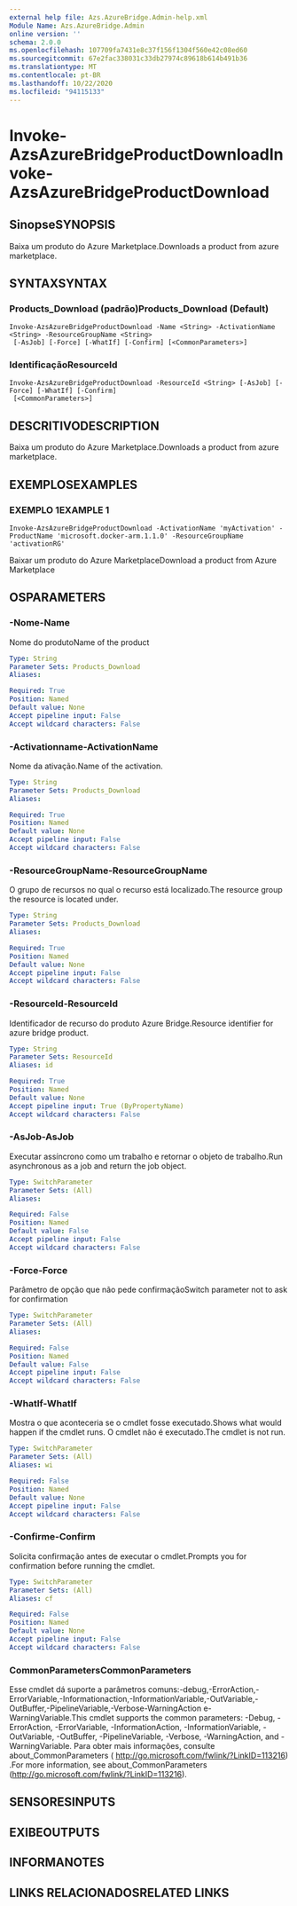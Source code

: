 ```yaml
---
external help file: Azs.AzureBridge.Admin-help.xml
Module Name: Azs.AzureBridge.Admin
online version: ''
schema: 2.0.0
ms.openlocfilehash: 107709fa7431e8c37f156f1304f560e42c08ed60
ms.sourcegitcommit: 67e2fac338031c33db27974c89618b614b491b36
ms.translationtype: MT
ms.contentlocale: pt-BR
ms.lasthandoff: 10/22/2020
ms.locfileid: "94115133"
---
```

# <span data-ttu-id="92c8c-101">Invoke-AzsAzureBridgeProductDownload</span><span class="sxs-lookup"><span data-stu-id="92c8c-101">Invoke-AzsAzureBridgeProductDownload</span></span>

## <span data-ttu-id="92c8c-102">Sinopse</span><span class="sxs-lookup"><span data-stu-id="92c8c-102">SYNOPSIS</span></span>
<span data-ttu-id="92c8c-103">Baixa um produto do Azure Marketplace.</span><span class="sxs-lookup"><span data-stu-id="92c8c-103">Downloads a product from azure marketplace.</span></span>

## <span data-ttu-id="92c8c-104">SYNTAX</span><span class="sxs-lookup"><span data-stu-id="92c8c-104">SYNTAX</span></span>

### <span data-ttu-id="92c8c-105">Products_Download (padrão)</span><span class="sxs-lookup"><span data-stu-id="92c8c-105">Products_Download (Default)</span></span>
```
Invoke-AzsAzureBridgeProductDownload -Name <String> -ActivationName <String> -ResourceGroupName <String>
 [-AsJob] [-Force] [-WhatIf] [-Confirm] [<CommonParameters>]
```

### <span data-ttu-id="92c8c-106">Identificação</span><span class="sxs-lookup"><span data-stu-id="92c8c-106">ResourceId</span></span>
```
Invoke-AzsAzureBridgeProductDownload -ResourceId <String> [-AsJob] [-Force] [-WhatIf] [-Confirm]
 [<CommonParameters>]
```

## <span data-ttu-id="92c8c-107">DESCRITIVO</span><span class="sxs-lookup"><span data-stu-id="92c8c-107">DESCRIPTION</span></span>
<span data-ttu-id="92c8c-108">Baixa um produto do Azure Marketplace.</span><span class="sxs-lookup"><span data-stu-id="92c8c-108">Downloads a product from azure marketplace.</span></span>

## <span data-ttu-id="92c8c-109">EXEMPLOS</span><span class="sxs-lookup"><span data-stu-id="92c8c-109">EXAMPLES</span></span>

### <span data-ttu-id="92c8c-110">EXEMPLO 1</span><span class="sxs-lookup"><span data-stu-id="92c8c-110">EXAMPLE 1</span></span>
```
Invoke-AzsAzureBridgeProductDownload -ActivationName 'myActivation' -ProductName 'microsoft.docker-arm.1.1.0' -ResourceGroupName 'activationRG'
```

<span data-ttu-id="92c8c-111">Baixar um produto do Azure Marketplace</span><span class="sxs-lookup"><span data-stu-id="92c8c-111">Download a product from Azure Marketplace</span></span>

## <span data-ttu-id="92c8c-112">OS</span><span class="sxs-lookup"><span data-stu-id="92c8c-112">PARAMETERS</span></span>

### <span data-ttu-id="92c8c-113">-Nome</span><span class="sxs-lookup"><span data-stu-id="92c8c-113">-Name</span></span>
<span data-ttu-id="92c8c-114">Nome do produto</span><span class="sxs-lookup"><span data-stu-id="92c8c-114">Name of the product</span></span>

```yaml
Type: String
Parameter Sets: Products_Download
Aliases:

Required: True
Position: Named
Default value: None
Accept pipeline input: False
Accept wildcard characters: False
```

### <span data-ttu-id="92c8c-115">-Activationname</span><span class="sxs-lookup"><span data-stu-id="92c8c-115">-ActivationName</span></span>
<span data-ttu-id="92c8c-116">Nome da ativação.</span><span class="sxs-lookup"><span data-stu-id="92c8c-116">Name of the activation.</span></span>

```yaml
Type: String
Parameter Sets: Products_Download
Aliases:

Required: True
Position: Named
Default value: None
Accept pipeline input: False
Accept wildcard characters: False
```

### <span data-ttu-id="92c8c-117">-ResourceGroupName</span><span class="sxs-lookup"><span data-stu-id="92c8c-117">-ResourceGroupName</span></span>
<span data-ttu-id="92c8c-118">O grupo de recursos no qual o recurso está localizado.</span><span class="sxs-lookup"><span data-stu-id="92c8c-118">The resource group the resource is located under.</span></span>

```yaml
Type: String
Parameter Sets: Products_Download
Aliases:

Required: True
Position: Named
Default value: None
Accept pipeline input: False
Accept wildcard characters: False
```

### <span data-ttu-id="92c8c-119">-ResourceId</span><span class="sxs-lookup"><span data-stu-id="92c8c-119">-ResourceId</span></span>
<span data-ttu-id="92c8c-120">Identificador de recurso do produto Azure Bridge.</span><span class="sxs-lookup"><span data-stu-id="92c8c-120">Resource identifier for azure bridge product.</span></span>

```yaml
Type: String
Parameter Sets: ResourceId
Aliases: id

Required: True
Position: Named
Default value: None
Accept pipeline input: True (ByPropertyName)
Accept wildcard characters: False
```

### <span data-ttu-id="92c8c-121">-AsJob</span><span class="sxs-lookup"><span data-stu-id="92c8c-121">-AsJob</span></span>
<span data-ttu-id="92c8c-122">Executar assíncrono como um trabalho e retornar o objeto de trabalho.</span><span class="sxs-lookup"><span data-stu-id="92c8c-122">Run asynchronous as a job and return the job object.</span></span>


```yaml
Type: SwitchParameter
Parameter Sets: (All)
Aliases:

Required: False
Position: Named
Default value: False
Accept pipeline input: False
Accept wildcard characters: False
```

### <span data-ttu-id="92c8c-123">-Force</span><span class="sxs-lookup"><span data-stu-id="92c8c-123">-Force</span></span>
<span data-ttu-id="92c8c-124">Parâmetro de opção que não pede confirmação</span><span class="sxs-lookup"><span data-stu-id="92c8c-124">Switch parameter not to ask for confirmation</span></span>

```yaml
Type: SwitchParameter
Parameter Sets: (All)
Aliases:

Required: False
Position: Named
Default value: False
Accept pipeline input: False
Accept wildcard characters: False
```

### <span data-ttu-id="92c8c-125">-WhatIf</span><span class="sxs-lookup"><span data-stu-id="92c8c-125">-WhatIf</span></span>
<span data-ttu-id="92c8c-126">Mostra o que aconteceria se o cmdlet fosse executado.</span><span class="sxs-lookup"><span data-stu-id="92c8c-126">Shows what would happen if the cmdlet runs.</span></span>
<span data-ttu-id="92c8c-127">O cmdlet não é executado.</span><span class="sxs-lookup"><span data-stu-id="92c8c-127">The cmdlet is not run.</span></span>

```yaml
Type: SwitchParameter
Parameter Sets: (All)
Aliases: wi

Required: False
Position: Named
Default value: None
Accept pipeline input: False
Accept wildcard characters: False
```

### <span data-ttu-id="92c8c-128">-Confirme</span><span class="sxs-lookup"><span data-stu-id="92c8c-128">-Confirm</span></span>
<span data-ttu-id="92c8c-129">Solicita confirmação antes de executar o cmdlet.</span><span class="sxs-lookup"><span data-stu-id="92c8c-129">Prompts you for confirmation before running the cmdlet.</span></span>

```yaml
Type: SwitchParameter
Parameter Sets: (All)
Aliases: cf

Required: False
Position: Named
Default value: None
Accept pipeline input: False
Accept wildcard characters: False
```

### <span data-ttu-id="92c8c-130">CommonParameters</span><span class="sxs-lookup"><span data-stu-id="92c8c-130">CommonParameters</span></span>
<span data-ttu-id="92c8c-131">Esse cmdlet dá suporte a parâmetros comuns:-debug,-ErrorAction,-ErrorVariable,-Informationaction,-InformationVariable,-OutVariable,-OutBuffer,-PipelineVariable,-Verbose-WarningAction e-WarningVariable.</span><span class="sxs-lookup"><span data-stu-id="92c8c-131">This cmdlet supports the common parameters: -Debug, -ErrorAction, -ErrorVariable, -InformationAction, -InformationVariable, -OutVariable, -OutBuffer, -PipelineVariable, -Verbose, -WarningAction, and -WarningVariable.</span></span> <span data-ttu-id="92c8c-132">Para obter mais informações, consulte about_CommonParameters ( http://go.microsoft.com/fwlink/?LinkID=113216) .</span><span class="sxs-lookup"><span data-stu-id="92c8c-132">For more information, see about_CommonParameters (http://go.microsoft.com/fwlink/?LinkID=113216).</span></span>

## <span data-ttu-id="92c8c-133">SENSORES</span><span class="sxs-lookup"><span data-stu-id="92c8c-133">INPUTS</span></span>

## <span data-ttu-id="92c8c-134">EXIBE</span><span class="sxs-lookup"><span data-stu-id="92c8c-134">OUTPUTS</span></span>

## <span data-ttu-id="92c8c-135">INFORMA</span><span class="sxs-lookup"><span data-stu-id="92c8c-135">NOTES</span></span>

## <span data-ttu-id="92c8c-136">LINKS RELACIONADOS</span><span class="sxs-lookup"><span data-stu-id="92c8c-136">RELATED LINKS</span></span>
